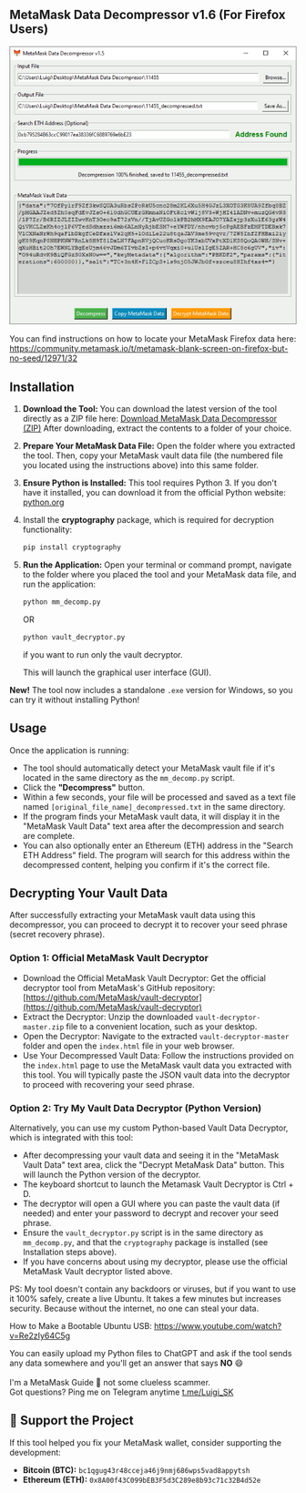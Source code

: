 ## MetaMask Data Decompressor v1.6 (For Firefox Users)

![MetaMask Decompressor Screenshot](https://github.com/0xLuigi/metamask-data-decompresor/blob/main/images/screenshot.gif)

You can find instructions on how to locate your MetaMask Firefox data here: <br>
https://community.metamask.io/t/metamask-blank-screen-on-firefox-but-no-seed/12971/32

## Installation

1.  **Download the Tool:**
    You can download the latest version of the tool directly as a ZIP file here:
    [Download MetaMask Data Decompressor (ZIP)](https://github.com/0xLuigi/metamask-data-decompresor/archive/refs/heads/main.zip)
    After downloading, extract the contents to a folder of your choice.

2.  **Prepare Your MetaMask Data File:**
     Open the folder where you extracted the tool. Then, copy your MetaMask vault data file (the numbered file you located using the instructions above) into this same   folder.

3.  **Ensure Python is Installed:**
    This tool requires Python 3. If you don't have it installed, you can download it from the official Python website: [python.org](https://www.python.org/downloads/)

4.  Install the **cryptography** package, which is required for decryption functionality:
     ```bash
    pip install cryptography
    ```

5.  **Run the Application:**
    Open your terminal or command prompt, navigate to the folder where you placed the tool and your MetaMask data file, and run the application:
    ```bash
    python mm_decomp.py
    ```
    OR
    ```bash
    python vault_decryptor.py 
    ```

    if you want to run only the vault decryptor.
    
    This will launch the graphical user interface (GUI).

**New!** The tool now includes a standalone `.exe` version for Windows, so you can try it without installing Python! 

 ## Usage

Once the application is running:

* The tool should automatically detect your MetaMask vault file if it's located in the same directory as the `mm_decomp.py` script.
* Click the **"Decompress"** button.
* Within a few seconds, your file will be processed and saved as a text file named `[original_file_name]_decompressed.txt` in the same directory.
* If the program finds your MetaMask vault data, it will display it in the "MetaMask Vault Data" text area after the decompression and search are complete.
* You can also optionally enter an Ethereum (ETH) address in the "Search ETH Address" field. The program will search for this address within the decompressed content, helping you confirm if it's the correct file.

## Decrypting Your Vault Data

After successfully extracting your MetaMask vault data using this decompressor, you can proceed to decrypt it to recover your seed phrase (secret recovery phrase).

### Option 1: Official MetaMask Vault Decryptor
- Download the Official MetaMask Vault Decryptor:
  Get the official decryptor tool from MetaMask's GitHub repository:
  [https://github.com/MetaMask/vault-decryptor](https://github.com/MetaMask/vault-decryptor)
- Extract the Decryptor: Unzip the downloaded `vault-decryptor-master.zip` file to a convenient location, such as your desktop.
- Open the Decryptor: Navigate to the extracted `vault-decryptor-master` folder and open the `index.html` file in your web browser.
- Use Your Decompressed Vault Data: Follow the instructions provided on the `index.html` page to use the MetaMask vault data you extracted with this tool. You will typically paste the JSON vault data into the decryptor to proceed with recovering your seed phrase.

### Option 2: Try My Vault Data Decryptor (Python Version)
Alternatively, you can use my custom Python-based Vault Data Decryptor, which is integrated with this tool:
- After decompressing your vault data and seeing it in the "MetaMask Vault Data" text area, click the "Decrypt MetaMask Data" button. This will launch the Python version of the decryptor.
- The keyboard shortcut to launch the Metamask Vault Decryptor is Ctrl + D.
- The decryptor will open a GUI where you can paste the vault data (if needed) and enter your password to decrypt and recover your seed phrase.
- Ensure the `vault_decryptor.py` script is in the same directory as `mm_decomp.py`, and that the `cryptography` package is installed (see Installation steps above).
- If you have concerns about using my decryptor, please use the official MetaMask Vault decryptor listed above.

PS: My tool doesn't contain any backdoors or viruses, but if you want to use it 100% safely, create a live Ubuntu. It takes a few minutes but increases security. Because without the internet, no one can steal your data.

How to Make a Bootable Ubuntu USB:
https://www.youtube.com/watch?v=Re2zIy64C5g

You can easily upload my Python files to ChatGPT and ask if the tool sends any data somewhere and you'll get an answer that says **NO** 😄<br>  
I'm a MetaMask Guide 🦊 not some clueless scammer.<br>
Got questions? Ping me on Telegram anytime [t.me/Luigi_SK](https://t.me/Luigi_SK)

 ## 💖 Support the Project

If this tool helped you fix your MetaMask wallet, consider supporting the development:

- **Bitcoin (BTC):** `bc1qgug43r48cceja46j9nmj686wps5vad8appytsh`
- **Ethereum (ETH):** `0x8A00f43C099bEB3F5d3C289e8b93c71c32B4d52e`     
